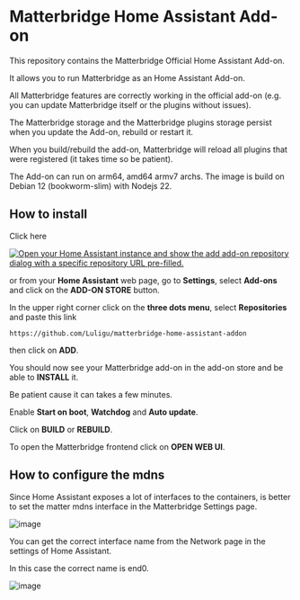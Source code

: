 # Matterbridge Home Assistant Add-on

This repository contains the Matterbridge Official Home Assistant Add-on. 

It allows you to run Matterbridge as an Home Assistant Add-on.

All Matterbridge features are correctly working in the official add-on (e.g. you can update Matterbridge itself or the plugins without issues). 

The Matterbridge storage and the Matterbridge plugins storage persist when you update the Add-on, rebuild or restart it. 

When you build/rebuild the add-on, Matterbridge will reload all plugins that were registered (it takes time so be patient).

The Add-on can run on arm64, amd64 armv7 archs. The image is build on Debian 12 (bookworm-slim) with Nodejs 22.

## How to install

Click here 

[![Open your Home Assistant instance and show the add add-on repository dialog with a specific repository URL pre-filled.](https://my.home-assistant.io/badges/supervisor_add_addon_repository.svg)](https://my.home-assistant.io/redirect/supervisor_add_addon_repository/?repository_url=https%3A%2F%2Fgithub.com%2FLuligu%2Fmatterbridge-home-assistant-addon)

or from your **Home Assistant** web page, go to **Settings**, select **Add-ons** and click on the **ADD-ON STORE** button.

In the upper right corner click on the **three dots menu**, select **Repositories** and paste this link

```
https://github.com/Luligu/matterbridge-home-assistant-addon
```

then click on **ADD**.

You should now see your Matterbridge add-on in the add-on store and be able to **INSTALL** it.

Be patient cause it can takes a few minutes.

Enable **Start on boot**, **Watchdog** and **Auto update**.

Click on **BUILD** or **REBUILD**.

To open the Matterbridge frontend click on **OPEN WEB UI**.

## How to configure the mdns

Since Home Assistant exposes a lot of interfaces to the containers, is better to set the matter mdns interface in the Matterbridge Settings page.

![image](https://github.com/user-attachments/assets/bdaa91ea-4c87-4aeb-9cec-dd99be0ec8dc)

You can get the correct interface name from the Network page in the settings of Home Assistant.

In this case the correct name is end0.

![image](https://github.com/user-attachments/assets/1c09c1a4-41b5-41ed-924e-1f1086140b50)

